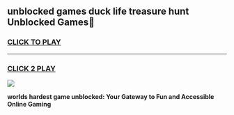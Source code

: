 
## unblocked games duck life treasure hunt Unblocked Games👋
<h3>
<a href="https://premium.freeplayer.one?title=unblocked_games_duck_life_treasure_hunt&ref=16F">CLICK TO PLAY</a></h3>
<hr>

<h3>
<a href="https://premium.freeplayer.one?title=unblocked_games_duck_life_treasure_hunt&ref=16F">CLICK 2 PLAY</a>
  
</h3>

<a href="https://premium.freeplayer.one?title=unblocked_games_duck_life_treasure_hunt&ref=16F/"><img src="https://clearcache.store/games.png"></a>


**worlds hardest game unblocked: Your Gateway to Fun and Accessible Online Gaming**
